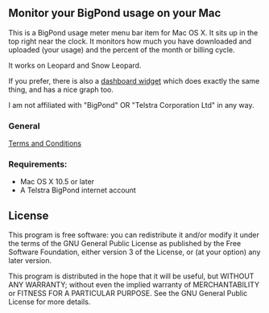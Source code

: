 ## Monitor your BigPond usage on your Mac
This is a BigPond usage meter menu bar item for Mac OS X. It sits up in the top right near the clock. It monitors how much you have downloaded and uploaded (your usage) and the percent of the month or billing cycle.

It works on Leopard and Snow Leopard.

If you prefer, there is also a [dashboard widget](http://url3.tk/bp/widget.php) which does exactly the same thing, and has a nice graph too.

I am not affiliated with "BigPond" OR "Telstra Corporation Ltd" in any way.

### General
[Terms and Conditions](http://url3.tk/bp/mb.php)

### Requirements:
* Mac OS X 10.5 or later
* A Telstra BigPond internet account

## License
This program is free software: you can redistribute it and/or modify
it under the terms of the GNU General Public License as published by
the Free Software Foundation, either version 3 of the License, or
(at your option) any later version.

This program is distributed in the hope that it will be useful,
but WITHOUT ANY WARRANTY; without even the implied warranty of
MERCHANTABILITY or FITNESS FOR A PARTICULAR PURPOSE.  See the
GNU General Public License for more details.